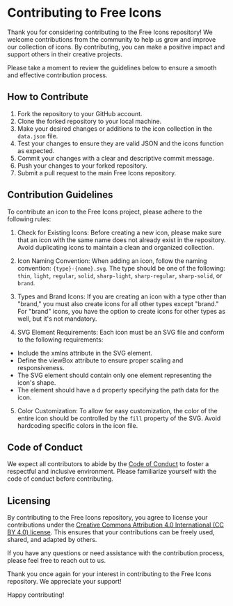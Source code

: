 # Contributing to Free Icons

Thank you for considering contributing to the Free Icons repository! We welcome contributions from the community to help us grow and improve our collection of icons. By contributing, you can make a positive impact and support others in their creative projects.

Please take a moment to review the guidelines below to ensure a smooth and effective contribution process.

## How to Contribute

1. Fork the repository to your GitHub account.
2. Clone the forked repository to your local machine.
3. Make your desired changes or additions to the icon collection in the `data.json` file.
4. Test your changes to ensure they are valid JSON and the icons function as expected.
5. Commit your changes with a clear and descriptive commit message.
6. Push your changes to your forked repository.
7. Submit a pull request to the main Free Icons repository.

## Contribution Guidelines

To contribute an icon to the Free Icons project, please adhere to the following rules:

1. Check for Existing Icons: Before creating a new icon, please make sure that an icon with the same name does not already exist in the repository. Avoid duplicating icons to maintain a clean and organized collection.

2. Icon Naming Convention: When adding an icon, follow the naming convention: `{type}-{name}.svg`. The type should be one of the following: `thin`, `light`, `regular`, `solid`, `sharp-light`, `sharp-regular`, `sharp-solid`, or `brand`.

3. Types and Brand Icons: If you are creating an icon with a type other than "brand," you must also create icons for all other types except "brand." For "brand" icons, you have the option to create icons for other types as well, but it's not mandatory.

4. SVG Element Requirements: Each icon must be an SVG file and conform to the following requirements:

- Include the xmlns attribute in the SVG element.
- Define the viewBox attribute to ensure proper scaling and responsiveness.
- The SVG element should contain only one <path> element representing the icon's shape.
- The <path> element should have a d property specifying the path data for the icon.

5. Color Customization: To allow for easy customization, the color of the entire icon should be controlled by the `fill` property of the SVG. Avoid hardcoding specific colors in the icon file.

## Code of Conduct

We expect all contributors to abide by the [Code of Conduct](CODE_OF_CONDUCT.md) to foster a respectful and inclusive environment. Please familiarize yourself with the code of conduct before contributing.

## Licensing

By contributing to the Free Icons repository, you agree to license your contributions under the [Creative Commons Attribution 4.0 International (CC BY 4.0) license](LICENSE). This ensures that your contributions can be freely used, shared, and adapted by others.

If you have any questions or need assistance with the contribution process, please feel free to reach out to us.

Thank you once again for your interest in contributing to the Free Icons repository. We appreciate your support!

Happy contributing!

